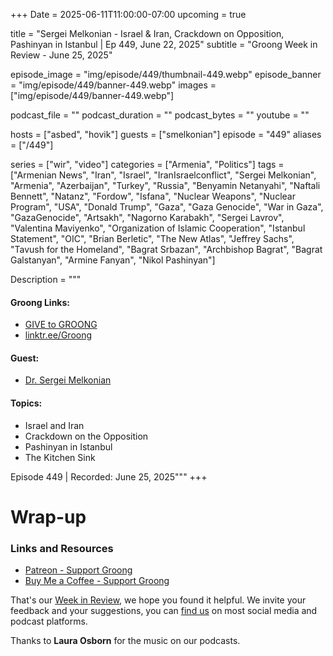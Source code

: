 +++
Date = 2025-06-11T11:00:00-07:00
upcoming = true

title = "Sergei Melkonian - Israel & Iran, Crackdown on Opposition, Pashinyan in Istanbul | Ep 449, June 22, 2025"
subtitle = "Groong Week in Review - June 25, 2025"

episode_image = "img/episode/449/thumbnail-449.webp"
episode_banner = "img/episode/449/banner-449.webp"
images = ["img/episode/449/banner-449.webp"]

podcast_file     = ""
podcast_duration = ""
podcast_bytes    = ""
youtube = ""

hosts = ["asbed", "hovik"]
guests = ["smelkonian"]
episode = "449"
aliases = ["/449"]

series = ["wir", "video"]
categories = ["Armenia", "Politics"]
tags = ["Armenian News", "Iran", "Israel", "IranIsraelconflict", "Sergei Melkonian", "Armenia", "Azerbaijan", "Turkey", "Russia", "Benyamin Netanyahi", "Naftali Bennett", "Natanz", "Fordow", "Isfana", "Nuclear Weapons", "Nuclear Program", "USA", "Donald Trump", "Gaza", "Gaza Genocide", "War in Gaza", "GazaGenocide", "Artsakh", "Nagorno Karabakh", "Sergei Lavrov", "Valentina Maviyenko", "Organization of Islamic Cooperation", "Istanbul Statement", "OIC", "Brian Berletic", "The New Atlas", "Jeffrey Sachs", "Tavush for the Homeland", "Bagrat Srbazan", "Archbishop Bagrat", "Bagrat Galstanyan", "Armine Fanyan", "Nikol Pashinyan"]

Description = """

#### Groong Links:
* [GIVE to GROONG](https://podcasts.groong.org/donate)
* [linktr.ee/Groong](https://linktr.ee/groong)

#### Guest:
* [Dr. Sergei Melkonian](https://podcasts.groong.org/guest/smelkonian)

#### Topics:
* Israel and Iran
* Crackdown on the Opposition
* Pashinyan in Istanbul
* The Kitchen Sink

Episode 449 | Recorded: June 25, 2025"""
+++




# Wrap-up

### **Links and Resources**

* [Patreon - Support Groong](https://www.patreon.com/ann_groong)
* [Buy Me a Coffee - Support Groong](https://www.buymeacoffee.com/groong)

That's our [Week in Review](https://podcasts.groong.org/), we hope you found it helpful. We invite your feedback and your suggestions, you can [find us](https://linktr.ee/groong) on most social media and podcast platforms.

Thanks to __Laura Osborn__ for the music on our podcasts.

